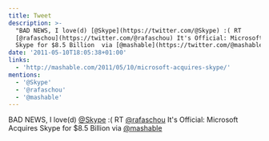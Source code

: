 ```yaml
---
title: Tweet
description: >-
  "BAD NEWS, I love(d) [@Skype](https://twitter.com/@Skype) :( RT
  [@rafaschou](https://twitter.com/@rafaschou) It's Official: Microsoft Acquires
  Skype for $8.5 Billion  via [@mashable](https://twitter.com/@mashable)"
date: '2011-05-10T18:05:38+01:00'
links:
  - 'http://mashable.com/2011/05/10/microsoft-acquires-skype/'
mentions:
  - '@Skype'
  - '@rafaschou'
  - '@mashable'
---
```

BAD NEWS, I love(d) [@Skype](https://twitter.com/@Skype) :( RT [@rafaschou](https://twitter.com/@rafaschou) It's Official: Microsoft Acquires Skype for $8.5 Billion  via [@mashable](https://twitter.com/@mashable)
